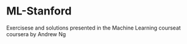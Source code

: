 # ML-Stanford
Exercisese and solutions presented in the Machine Learning courseat coursera by Andrew Ng
